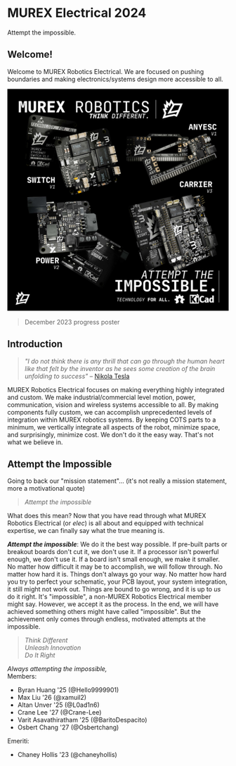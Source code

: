 # MUREX Electrical 2024

Attempt the impossible.

## Welcome!

Welcome to MUREX Robotics Electrical. We are focused on pushing boundaries and making electronics/systems design more accessible to all.

![Raytraced Render](./img/december_23_poster.jpg)
> December 2023 progress poster

## Introduction

> *"I do not think there is any thrill that can go through the human heart like that felt by the inventor as he sees some creation of the brain unfolding to success"*
– [Nikola Tesla](https://en.wikipedia.org/wiki/Nikola_Tesla)

MUREX Robotics Electrical focuses on making everything highly integrated and custom. We make industrial/commercial level motion, power, communication, vision and wireless systems accessible to all. By making components fully custom, we can accomplish unprecedented levels of integration within MUREX robotics systems. By keeping COTS parts to a minimum, we vertically integrate all aspects of the robot, minimize space, and surprisingly, minimize cost. We don't do it the easy way. That's not what we believe in.

## Attempt the Impossible

Going to back our "mission statement"... (it's not really a mission statement, more a motivational quote)

> *Attempt the impossible*

What does this mean? Now that you have read through what MUREX Robotics Electrical (or *elec*) is all about and equipped with technical expertise, we can finally say what the true meaning is.

***Attempt the impossible***: We do it the best way possible. If pre-built parts or breakout boards don't cut it, we don't use it. If a processor isn't powerful enough, we don't use it. If a board isn't small enough, we make it smaller. No matter how difficult it may be to accomplish, we will follow through. No matter how hard it is. Things don't always go your way. No matter how hard you try to perfect your schematic, your PCB layout, your system integration, it still might not work out. Things are bound to go wrong, and it is up to *us* do it right. It's "impossible", a non-MUREX Robotics Electrical member might say. However, we accept it as the process. In the end, we will have achieved something others might have called "impossible". But the achievement only comes through endless, motivated attempts at the impossible.

> *Think Different*\
> *Unleash Innovation*\
> *Do It Right*

*Always attempting the impossible,*\
Members:

- Byran Huang '25 (@Hello9999901)
- Max Liu '26 (@xamuil2)
- Altan Unver '25 (@L0ad1n6)
- Crane Lee '27 (@Crane-Lee)
- Varit Asavathiratham '25 (@BaritoDespacito)
- Osbert Chang '27 (@Osbertchang)

Emeriti:

- Chaney Hollis '23 (@chaneyhollis)
